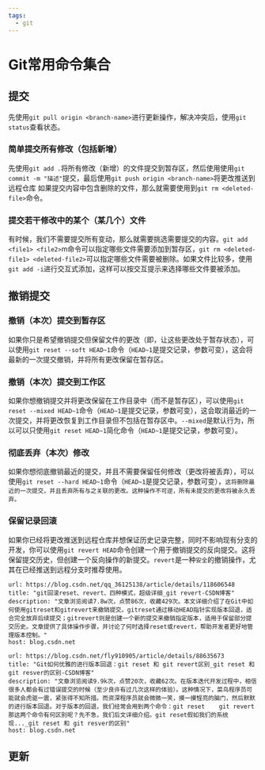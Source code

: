 ```yaml
---
tags:
  - git
---
```

# Git常用命令集合
## 提交
先使用`git pull origin <branch-name>`进行更新操作，解决冲突后，使用`git status`查看状态。
### 简单提交所有修改（包括新增）
先使用`git add .`将所有修改（新增）的文件提交到暂存区，然后使用使用`git commit -m "描述"`提交，最后使用`git push origin <branch-name>`将更改推送到远程仓库
如果提交内容中包含删除的文件，那么就需要使用到`git rm <deleted-file>`命令。
### 提交若干修改中的某个（某几个）文件
有时候，我们不需要提交所有变动，那么就需要挑选需要提交的内容。`git add <file1> <file2>`m命令可以指定哪些文件需要添加到暂存区，`git rm <deleted-file1> <deleted-file2>`可以指定哪些文件需要被删除。如果文件比较多，使用`git add -i`进行交互式添加，这样可以按交互提示来选择哪些文件要被添加。
## 撤销提交
### 撤销（本次）提交到暂存区
如果你只是希望撤销提交但保留文件的更改（即，让这些更改处于暂存状态），可以使用`git reset --soft HEAD~1`命令（`HEAD~1`是提交记录，参数可变），这会将最新的一次提交撤销，并将所有更改保留在暂存区。
### 撤销（本次）提交到工作区
如果你想撤销提交并将更改保留在工作目录中（而不是暂存区），可以使用`git reset --mixed HEAD~1`命令（`HEAD~1`是提交记录，参数可变），这会取消最近的一次提交，并将更改恢复到工作目录但不包括在暂存区中。`--mixed`是默认行为，所以可以只使用`git reset HEAD~1`简化命令（`HEAD~1`是提交记录，参数可变）。
### 彻底丢弃（本次）修改
如果你想彻底撤销最近的提交，并且不需要保留任何修改（更改将被丢弃），可以使用`git reset --hard HEAD~1`命令（`HEAD~1`是提交记录，参数可变），`这将删除最近的一次提交，并且丢弃所有与之关联的更改。这种操作不可逆，所有未提交的更改将被永久丢弃。`
### 保留记录回滚
如果你已经将更改推送到远程仓库并想保证历史记录完整，同时不影响现有分支的开发，你可以使用`git revert HEAD`命令创建一个用于撤销提交的反向提交。这将保留提交历史，但创建一个反向操作的新提交。`revert`是一种`安全`的撤销操作，尤其在已经推送到远程分支时推荐使用。
```cardlink
url: https://blog.csdn.net/qq_36125138/article/details/118606548
title: "git回滚reset、revert、四种模式，超级详细_git revert-CSDN博客"
description: "文章浏览阅读7.8w次，点赞86次，收藏429次。本文详细介绍了在Git中如何使用gitreset和gitrevert来撤销提交。gitreset通过移动HEAD指针实现版本回退，适合完全放弃后续提交；gitrevert则是创建一个新的提交来撤销指定版本，适用于保留部分提交历史。文章提供了具体操作步骤，并讨论了何时选择reset或revert，帮助开发者更好地管理版本控制。"
host: blog.csdn.net
```

```cardlink
url: https://blog.csdn.net/fly910905/article/details/88635673
title: "Git如何优雅的进行版本回退：git reset 和 git revert区别_git reset 和 git resver的区别-CSDN博客"
description: "文章浏览阅读9.9k次，点赞20次，收藏62次。在版本迭代开发过程中，相信很多人都会有过错误提交的时候（至少良许有过几次这样的体验）。这种情况下，菜鸟程序员可能就会虎驱一震，紧张得不知所措。而资深程序员就会微微一笑，摸一摸锃亮的脑门，然后默默的进行版本回退。对于版本的回退，我们经常会用到两个命令：git reset	git revert那这两个命令有何区别呢？先不急，我们后文详细介绍。git reset假如我们的系统现..._git reset 和 git resver的区别"
host: blog.csdn.net
```
## 更新
